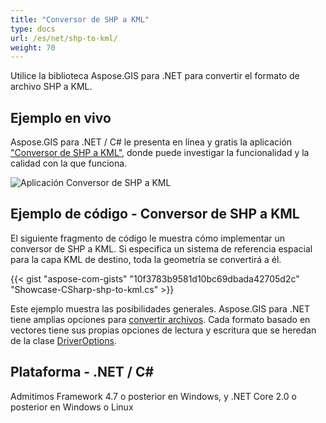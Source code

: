 ```yaml
---
title: "Conversor de SHP a KML"
type: docs
url: /es/net/shp-to-kml/
weight: 70
---
```


Utilice la biblioteca Aspose.GIS para .NET para convertir el formato de archivo SHP a KML.

## **Ejemplo en vivo**

Aspose.GIS para .NET / C# le presenta en línea y gratis la aplicación ["Conversor de SHP a KML"](https://products.aspose.app/gis/conversion/shp-to-kml), donde puede investigar la funcionalidad y la calidad con la que funciona.

![Aplicación Conversor de SHP a KML](conversion.png)

## **Ejemplo de código - Conversor de SHP a KML**

El siguiente fragmento de código le muestra cómo implementar un conversor de SHP a KML. Si especifica un sistema de referencia espacial para la capa KML de destino, toda la geometría se convertirá a él. 

{{< gist "aspose-com-gists" "10f3783b9581d10bc69dbada42705d2c" "Showcase-CSharp-shp-to-kml.cs" >}}

Este ejemplo muestra las posibilidades generales. Aspose.GIS para .NET tiene amplias opciones para [convertir archivos](https://docs.aspose.com/gis/net/vector-layers/). Cada formato basado en vectores tiene sus propias opciones de lectura y escritura que se heredan de la clase [DriverOptions](https://reference.aspose.com/gis/net/aspose.gis/driveroptions).

## **Plataforma - .NET / C#**

Admitimos Framework 4.7 o posterior en Windows, y .NET Core 2.0 o posterior en Windows o Linux
